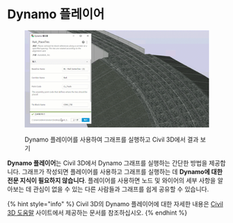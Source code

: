 # Dynamo 플레이어

<figure><img src="../.gitbook/assets/Rail_PlaceTies_Player (1).gif" alt=""><figcaption><p>Dynamo 플레이어를 사용하여 그래프를 실행하고 Civil 3D에서 결과 보기</p></figcaption></figure>

**Dynamo 플레이어**는 Civil 3D에서 Dynamo 그래프를 실행하는 간단한 방법을 제공합니다. 그래프가 작성되면 플레이어를 사용하고 그래프를 실행하는 데 **Dynamo에 대한 전문 지식이 필요하지 않습니다**. 플레이어를 사용하면 노드 및 와이어의 세부 사항을 알아보는 데 관심이 없을 수 있는 다른 사람들과 그래프를 쉽게 공유할 수 있습니다.

{% hint style="info" %} Civil 3D의 Dynamo 플레이어에 대한 자세한 내용은 [Civil 3D 도움말](https://help.autodesk.com/view/CIV3D/2024/KOR/?guid=Civil3D_Dynamo_Dynamo_Player_html) 사이트에서 제공하는 문서를 참조하십시오. {% endhint %}
